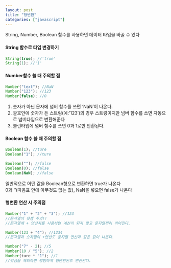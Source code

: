 ```yaml
---
layout: post
title: "형변환"
categories: ["javascript"]
---
```


String, Number, Boolean 함수를 사용하면 데이터 타입을 바꿀 수 있다

#### String 함수로 타입 변경하기

```jsx
String(true); //'true'
String(1); //'1'
```

#### Number함수 쓸 때 주의할 점

```jsx
Number("text"); //NaN
Number("123"); //123
Number(false); //0
```

1. 숫자가 아닌 문자에 넘버 함수를 쓰면 ‘NaN’이 나온다.
2. 괄호안에 숫자가 든 스트링(예:’123’)의 경우 스트링이지만 넘버 함수를 쓰면 자동으로 넘버타입으로 변환해준다
3. 불린타입에 넘버 함수를 쓰면 0과 1로만 반환된다.

#### Boolean 함수 쓸 때 주의할 점

```jsx
Boolean(1); //ture
Boolean("1"); //ture

Boolean(""); //false
Boolean(0); //false
Boolean(NaN); //false
```

일반적으로 어떤 값을 Boolean형으로 변환하면 true가 나온다  
0과 ‘’(따옴표 안에 아무것도 없는 값), NaN을 넣으면 false가 나온다

#### 형변환 연산 시 주의점

```jsx
Number("1" + "2" + "3"); //123
//문자열의 덧셈 주의!!
//문자열에 + 연산자를 사용하면 계산이 되지 않고 문자열끼리 이어진다.

Number(123 + "4"); //1234
//문자열과 숫자열의 +연산도 문자열 연산과 같은 값이 나온다.

Number("7" - 2); //5
Number(10 / "5"); //2
Number(ture * "1"); //1
//덧셈을 제외하면 평범하게 형변환된후 연산된다.
```
